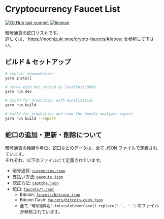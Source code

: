 # Cryptocurrency Faucet List
[![GitHub last commit](https://img.shields.io/github/last-commit/mika-f/crypto-faucets.svg?style=flat-square)]()
[![license](https://img.shields.io/github/license/mika-f/crypto-faucets.svg?style=flat-square)](./LICENSE)

暗号通貨の蛇口リストです。  
詳しくは、 https://mochizuki.moe/crypto-faucets/#/about を参照して下さい。


## ビルド & セットアップ

``` bash
# install dependencies
yarn install

# serve with hot reload at localhost:8080
yarn run dev

# build for production with minification
yarn run build

# build for production and view the bundle analyzer report
yarn run build --report
```


## 蛇口の追加・更新・削除について

暗号通貨の種類や単位、蛇口などのデータは、全て JSON ファイルで定義されています。  
それぞれ、以下のファイルにて定義されています。

* 暗号通貨: [`currencies.json`](./src/data/currencies.json)
* 支払い方法: [`payouts.json`](./src/data/payouts.json)
* 認証方法: [`captcha.json`](./src/data/captcha.json)
* 蛇口: [`faucets/*.json`](./src/data/faucets/)
  * Bitcoin: [`faucets/bitcoin.json`](./src/data/faucets/bitcoin.json)
  * Bitcoin Cash: [`faucets/bitcoin-cash.json`](./src/data/faucets/bitcoin-cash.json)
  * 全て `"暗号通貨名".toLocaleLowerCase().replace(' ', '-')` のファイルが参照されています。
